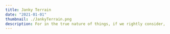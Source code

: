 ```yaml
---
title: Janky Terrain
date: "2021-01-01"
thumbnail: ./JankyTerrain.png
description: For in the true nature of things, if we rightly consider, every green tree is far more glorious than if it were made of gold and silver.
---
```

